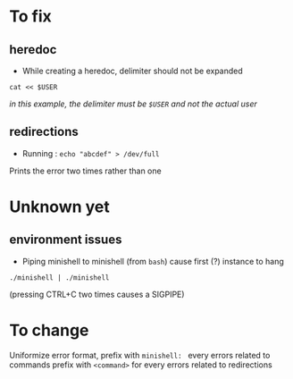 # To fix

## heredoc

- While creating a heredoc, delimiter should not be expanded

`cat << $USER`

_in this example, the delimiter must be `$USER` and not the actual user_

## redirections

- Running : `echo "abcdef" > /dev/full`

Prints the error two times rather than one

# Unknown yet

## environment issues

- Piping minishell to minishell (from `bash`) cause first (?) instance to hang

`./minishell | ./minishell`

(pressing CTRL+C two times causes a SIGPIPE)

# To change

Uniformize error format, prefix with `minishell: ` every errors related to commands
prefix with `<command>` for every errors related to redirections
